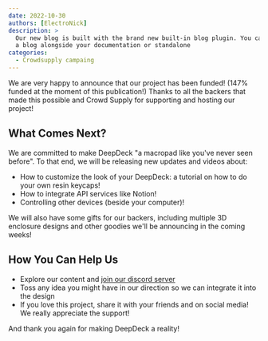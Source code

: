 ```yaml
---
date: 2022-10-30 
authors: [ElectroNick]
description: >
  Our new blog is built with the brand new built-in blog plugin. You can build
  a blog alongside your documentation or standalone
categories:
  - Crowdsupply campaing
---
```


We are very happy to announce that our project has been funded! (147% funded at the moment of this publication!) Thanks to all the backers that made this possible and Crowd Supply for supporting and hosting our project!

## What Comes Next?

We are committed to make DeepDeck "a macropad like you've never seen before". To that end, we will be releasing new updates and videos about:

- How to customize the look of your DeepDeck: a tutorial on how to do your own resin keycaps!
- How to integrate API services like Notion!
- Controlling other devices (beside your computer)!

We will also have some gifts for our backers, including multiple 3D enclosure designs and other goodies we'll be announcing in the coming weeks!

## How You Can Help Us

- Explore our content and [join our discord server](https://linktr.ee/deepdeck)
- Toss any idea you might have in our direction so we can integrate it into the design
- If you love this project, share it with your friends and on social media! We really appreciate the support!

And thank you again for making DeepDeck a reality!
